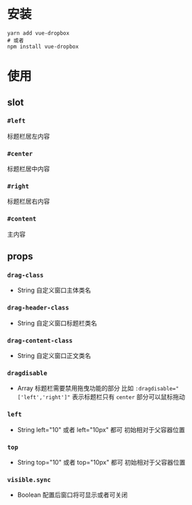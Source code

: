 # 安装
```
yarn add vue-dropbox
# 或者
npm install vue-dropbox
```

# 使用
## slot
### `#left`
  标题栏居左内容

### `#center`
  标题栏居中内容

### `#right`
  标题栏居右内容

### `#content`
  主内容

## props
### `drag-class`
  - String
  自定义窗口主体类名

###  `drag-header-class`
  - String
  自定义窗口标题栏类名

### `drag-content-class`
  - String
  自定义窗口正文类名

### `dragdisable`
  - Array
  标题栏需要禁用拖曳功能的部分
  比如 `:dragdisable="['left','right']"`
  表示标题栏只有 `center` 部分可以鼠标拖动

### `left`
  - String
  left="10" 或者 left="10px" 都可
  初始相对于父容器位置

### `top`
  - String
  top="10" 或者 top="10px" 都可
  初始相对于父容器位置

### `visible.sync`
  - Boolean
  配置后窗口将可显示或者可关闭
